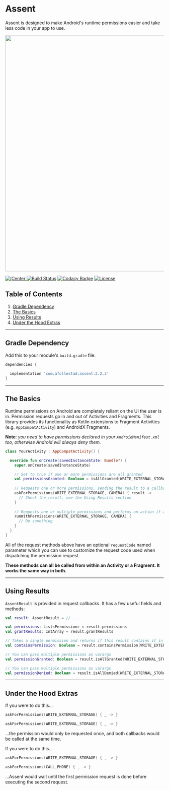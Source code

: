 # Assent

Assent is designed to make Android's runtime permissions easier and take less code in your app to use.

<img src="https://raw.githubusercontent.com/afollestad/assent/master/showcase2.png" width="750" />

[ ![jCenter](https://api.bintray.com/packages/drummer-aidan/maven/assent/images/download.svg) ](https://bintray.com/drummer-aidan/maven/assent/_latestVersion)
[![Build Status](https://travis-ci.org/afollestad/assent.svg)](https://travis-ci.org/afollestad/assent)
[![Codacy Badge](https://api.codacy.com/project/badge/Grade/f1a2334c4c0349699760391bb71f763e)](https://www.codacy.com/app/drummeraidan_50/assent?utm_source=github.com&amp;utm_medium=referral&amp;utm_content=afollestad/assent&amp;utm_campaign=Badge_Grade)
[![License](https://img.shields.io/badge/license-Apache%202-4EB1BA.svg?style=flat-square)](https://www.apache.org/licenses/LICENSE-2.0.html)

## Table of Contents

1. [Gradle Dependency](#gradle-dependency)
2. [The Basics](#the-basics)
3. [Using Results](#using-results)
4. [Under the Hood Extras](#under-the-hood-extras)

---

## Gradle Dependency

Add this to your module's `build.gradle` file:

```gradle
dependencies {
  
  implementation 'com.afollestad:assent:2.2.3'
}
```

---

## The Basics

Runtime permissions on Android are completely reliant on the UI the user is in. Permission requests 
go in and out of Activities and Fragments. This library provides its functionality as Kotlin 
extensions to Fragment Activities (e.g. `AppCompatActivity`) and AndroidX Fragments.

**Note**: *you need to have permissions declared in your `AndroidManifest.xml` too, otherwise 
Android will always deny them.*

```kotlin
class YourActivity : AppCompatActivity() {

  override fun onCreate(savedInstanceState: Bundle?) {
    super.onCreate(savedInstanceState)

    // Set to true if one or more permissions are all granted
    val permissionsGranted: Boolean = isAllGranted(WRITE_EXTERNAL_STORAGE, CAMERA)
    
    // Requests one or more permissions, sending the result to a callback
    askForPermissions(WRITE_EXTERNAL_STORAGE, CAMERA) { result ->
      // Check the result, see the Using Results section
    }
    
    // Requests one or multiple permissions and performs an action if all are granted
    runWithPermissions(WRITE_EXTERNAL_STORAGE, CAMERA) { 
      // Do something
    }
  }
}
```  

All of the request methods above have an optional `requestCode` named parameter which you can use 
to customize the request code used when dispatching the permission request.

**These methods can all be called from within an Activity or a Fragment. It works the same way in 
both.**

---

## Using Results

`AssentResult` is provided in request callbacks. It has a few useful fields and methods:

```kotlin
val result: AssentResult = // ...

val permissions: List<Permission> = result.permissions
val grantResults: IntArray = result.grantResults

// Takes a single permission and returns if this result contains it in its set
val containsPermission: Boolean = result.containsPermission(WRITE_EXTERNAL_STORAGE)

// You can pass multiple permissions as varargs
val permissionGranted: Boolean = result.isAllGranted(WRITE_EXTERNAL_STORAGE)

// You can pass multiple permissions as varargs
val permissionDenied: Boolean = result.isAllDenied(WRITE_EXTERNAL_STORAGE)
```

---

## Under the Hood Extras

If you were to do this...

```kotlin
askForPermissions(WRITE_EXTERNAL_STORAGE) { _ -> }

askForPermissions(WRITE_EXTERNAL_STORAGE) { _ -> }
```

...the permission would only be requested once, and both callbacks would be called at the same time.

If you were to do this...

```kotlin
askForPermissions(WRITE_EXTERNAL_STORAGE) { _ -> }

askForPermissions(CALL_PHONE) { _ -> }
```

...Assent would wait until the first permission request is done before executing the second request.
